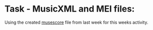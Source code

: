 # Task - MusicXML and MEI files:  
Using the created [musescore](musescore_edited_10Bars.mscz) file from last week for this weeks activity.
